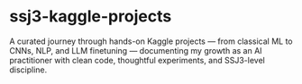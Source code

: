 # ssj3-kaggle-projects
A curated journey through hands-on Kaggle projects — from classical ML to CNNs, NLP, and LLM finetuning — documenting my growth as an AI practitioner with clean code, thoughtful experiments, and SSJ3-level discipline.
